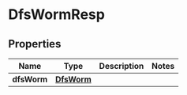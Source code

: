 # DfsWormResp

## Properties
Name | Type | Description | Notes
------------ | ------------- | ------------- | -------------
**dfsWorm** | [**DfsWorm**](DfsWorm.md) |  | 
